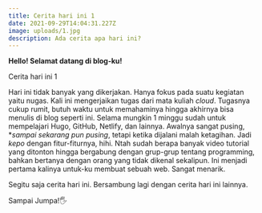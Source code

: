 ```yaml
---
title: Cerita hari ini 1
date: 2021-09-29T14:04:31.227Z
image: uploads/1.jpg
description: Ada cerita apa hari ini?
---
```

**Hello! Selamat datang di blog-ku!**

Cerita hari ini 1

Hari ini tidak banyak yang dikerjakan. Hanya fokus pada suatu kegiatan yaitu nugas. Kali ini mengerjaikan tugas dari mata kuliah *cloud*. Tugasnya cukup rumit, butuh waktu untuk memahaminya hingga akhirnya bisa menulis di blog seperti ini. Selama mungkin 1 minggu sudah untuk mempelajari Hugo, GitHub, Netlify, dan lainnya. Awalnya sangat pusing, **sampai sekarang pun pusing*, tetapi ketika dijalani malah ketagihan. Jadi *kepo* dengan fitur-fiturnya, hihi. Ntah sudah berapa banyak video tutorial yang ditonton hingga bergabung dengan grup-grup tentang programming, bahkan bertanya dengan orang yang tidak dikenal sekalipun. Ini menjadi pertama kalinya untuk-ku membuat sebuah web. Sangat menarik.

Segitu saja cerita hari ini. Bersambung lagi dengan cerita hari ini lainnya. 

Sampai Jumpa!🖐